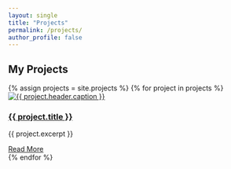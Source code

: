```yaml
---
layout: single
title: "Projects"
permalink: /projects/
author_profile: false
---
```


<h2>My Projects</h2>

<div class="projects-grid">
  {% assign projects = site.projects %}
  {% for project in projects %}
  <div class="project-item">
    <a href="{{ project.url }}">
      <img src="{{ project.header.image }}" alt="{{ project.header.caption }}" class="project-image">
    </a>
    <h3><a href="{{ project.url }}">{{ project.title }}</a></h3>
    <p>{{ project.excerpt }}</p>
    <a href="{{ project.url }}" class="btn">Read More</a>
  </div>
  {% endfor %}
</div>
